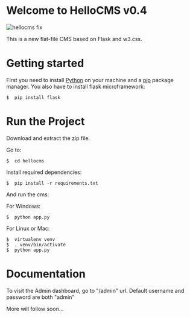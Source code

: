 # Welcome to HelloCMS v0.4

![hellocms fix](https://cloud.githubusercontent.com/assets/26502453/24074572/a35dfde2-0c0b-11e7-882d-2d0d26dff152.JPG)

This is a new flat-file CMS based on Flask and w3.css.

# Getting started

First you need to install [Python](https://www.python.org/downloads/) on your machine and a [pip](https://pip.pypa.io/en/stable/installing/) package manager.
You also have to install flask microframework:

```
$  pip install flask
```

# Run the Project

Download and extract the zip file.

Go to:
```
$  cd hellocms
```
Install required dependencies:
```
$  pip install -r requirements.txt
```
And run the cms:

For Windows:
```
$  python app.py
```
For Linux or Mac:
```
$  virtualenv venv
$  . venv/bin/activate
$  python app.py
```

# Documentation

To visit the Admin dashboard, go to "/admin" url.
Default username and password are both "admin"

More will follow soon...


